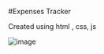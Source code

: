 #Expenses Tracker

Created using html , css, js

![image](https://github.com/MADESH-KUMAR-M/Expenses/assets/151498809/d4211ca2-8032-4891-b85a-fdec854473e6)
